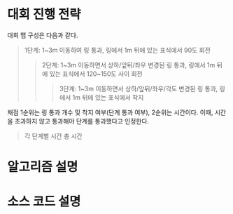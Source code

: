 # 대회 진행 전략
대회 맵 구성은 다음과 같다.
> 1단계: 1~3m 이동하여 링 통과, 링에서 1m 뒤에 있는 표식에서 90도 회전
>    > 2단계: 1~3m 이동하면서 상하/앞뒤/좌우 변경된 링 통과, 링에서 1m 뒤에 있는 표식에서 120~150도 사이 회전
>    >    > 3단계: 1~3m 이동하면서 상하/앞뒤/좌우/각도 변경된 링 통과, 링에서 1m 뒤에 있는 표식에서 착지

채점 1순위는 링 통과 개수 및 착지 여부(단계 통과 여부), 2순위는 시간이다.
    이때, 시간을 초과하지 않고 통과해야 단계를 통과했다고 인정한다.
>    각 단계별 시간
    총 시간







# 알고리즘 설명
# 소스 코드 설명
